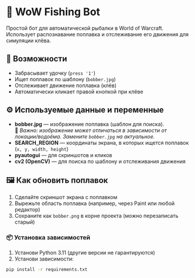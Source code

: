 # 🎣 WoW Fishing Bot

Простой бот для автоматической рыбалки в World of Warcraft. Использует распознавание поплавка и отслеживание его движения для симуляции клёва.

## 🚀 Возможности

- Забрасывает удочку (`press '1'`)
- Ищет поплавок по шаблону (`bobber.jpg`)
- Отслеживает движение поплавка (клёв)
- Автоматически кликает правой кнопкой при клёве

## ⚙️ Используемые данные и переменные

- **bobber.jpg** — изображение поплавка (шаблон для поиска).  
  🔁 _Важно: изображение может отличаться в зависимости от локации/водоёма. Замените `bobber.jpg` на актуальное._
- **SEARCH_REGION** — координаты экрана, в которых ищется поплавок (`x, y, width, height`)
- **pyautogui** — для скриншотов и кликов
- **cv2 (OpenCV)** — для поиска по шаблону и отслеживания движения

## 🖼 Как обновить поплавок

1. Сделайте скриншот экрана с поплавком
2. Вырежьте область поплавка (например, через Paint или любой редактор)
3. Сохраните как `bobber.png` в корне проекта (можно перезаписать старый)

### 📦 Установка зависимостей

1. Установи Python 3.11 (другие версии не гарантируются)
2. Установи зависимости:

```bash
pip install -r requirements.txt
